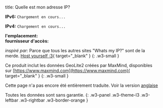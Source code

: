title: Quelle est mon adresse IP?

<p>
  <strong class="w3-large">IPv6:</strong> 
  <code class="w3-large" id="ip6" onclick="copyToClipboard('ip6');" style="cursor: copy;">Chargement en cours...</code>
</p>
<p>
  <strong class="w3-large">IPv4:</strong> 
  <code class="w3-large" id="ip4" onclick="copyToClipboard('ip4');" style="cursor: copy;">Chargement en cours...</code>
</p>
<div>
  <strong>l'emplacement:</strong>
  <span id="iploc"></span>
</div>
<div class="w3-small">
  <strong>fournisseur d'accès:</strong>
  <span id="ipasn"></span>
</div>


*inspiré par:* Parce que tous les autres sites "Whats my IP?" sont de la merde. [Host yourself :3](https://git.clerie.de/clerie/ip.clerie.de){ target="_blank" }
{: .w3-small }

Ce produit inclut les données GeoLite2 créées par MaxMind, disponibles sur [https://www.maxmind.com](https://www.maxmind.com){ target="_blank" }
{: .w3-small }

Cette page n'a pas encore été entièrement traduite. Voir la version [anglaise](../../en/ip)

Toutes les données sont sans garantie.
{: .w3-panel .w3-theme-l3 .w3-leftbar .w3-rightbar .w3-border-orange }

<script>
var lang = "fr";
var sErr404 = "Erreur: erreur interne.";
var sErr = "Erreur : Impossible d'obtenir l'IP.";

function copyToClipboard(id) {
  let ip = document.getElementById(id);
  navigator.clipboard.writeText(ip.textContent);
}

function GetLangString(dict) {
  if (lang in dict) {
    return dict[lang];
  }
  else if ("en" in dict) {
    return dict["en"];
  }
  else {
    return dict[0];
  }
}

var gettingLoc = false;
function getLoc(ip_id) {
  if (gettingLoc) {
    return;
  }
  gettingLoc = true;
  let loc = document.getElementById("iploc");
  fetch('https://wie-lautet-' + ip_id + '.epwg.de/?city')
  .then(
    function(response) {
      if (response.status == 200) {
        response.json().then(
          function(data) {
            let locstr = "";
            if ("continent" in data) {
              locstr += GetLangString(data["continent"]["names"])
            }
            if ("country" in data) {
              locstr += " / " + GetLangString(data["country"]["names"])
            }
            if ("subdivisions" in data) {
              locstr += " / " + GetLangString(data["subdivisions"][0]["names"])
            }
            if ("city" in data) {
              locstr += " / " + GetLangString(data["city"]["names"])
            }
            loc.textContent = locstr;
          }
        );
      }
    }
  );
}

var gettingAsn = false;
function getAsn(ip_id) {
  if (gettingAsn) {
    return;
  }
  gettingAsn = true;
  let asn = document.getElementById("ipasn");
  fetch('https://wie-lautet-' + ip_id + '.epwg.de/?asn')
  .then(
    function(response) {
      if (response.status == 200) {
        response.json().then(
          function(data) {
            asn.textContent = data["autonomous_system_organization"];
          }
        );
      }
    }
  );
}

function getIp(ip_id) {
  let ip = document.getElementById(ip_id);
  fetch('https://wie-lautet-' + ip_id + '.epwg.de/')
  .then(
    function(response) {
      if (response.status !== 200) {
        ip.textContent = sErr404;
        return;
      }
      response.text().then(function(text) {
        ip.textContent = text;
        getLoc(ip_id);
        getAsn(ip_id);
      });
    }
  )
  .catch(
    function(err) {
      ip.textContent = sErr;
    }
  );
}

getIp("ip4");
getIp("ip6");
</script>
